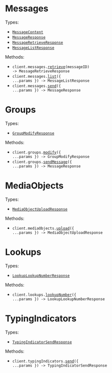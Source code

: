 # Messages

Types:

- <code><a href="./src/resources/messages.ts">MessageContent</a></code>
- <code><a href="./src/resources/messages.ts">MessageResponse</a></code>
- <code><a href="./src/resources/messages.ts">MessageRetrieveResponse</a></code>
- <code><a href="./src/resources/messages.ts">MessageListResponse</a></code>

Methods:

- <code title="get /api/v2/messages/{message_id}">client.messages.<a href="./src/resources/messages.ts">retrieve</a>(messageID) -> MessageRetrieveResponse</code>
- <code title="get /api/v2/messages">client.messages.<a href="./src/resources/messages.ts">list</a>({ ...params }) -> MessageListResponse</code>
- <code title="post /api/send-message">client.messages.<a href="./src/resources/messages.ts">send</a>({ ...params }) -> MessageResponse</code>

# Groups

Types:

- <code><a href="./src/resources/groups.ts">GroupModifyResponse</a></code>

Methods:

- <code title="post /api/modify-group">client.groups.<a href="./src/resources/groups.ts">modify</a>({ ...params }) -> GroupModifyResponse</code>
- <code title="post /api/send-group-message">client.groups.<a href="./src/resources/groups.ts">sendMessage</a>({ ...params }) -> MessageResponse</code>

# MediaObjects

Types:

- <code><a href="./src/resources/media-objects.ts">MediaObjectUploadResponse</a></code>

Methods:

- <code title="post /api/upload-media-object">client.mediaObjects.<a href="./src/resources/media-objects.ts">upload</a>({ ...params }) -> MediaObjectUploadResponse</code>

# Lookups

Types:

- <code><a href="./src/resources/lookups.ts">LookupLookupNumberResponse</a></code>

Methods:

- <code title="get /api/evaluate-service">client.lookups.<a href="./src/resources/lookups.ts">lookupNumber</a>({ ...params }) -> LookupLookupNumberResponse</code>

# TypingIndicators

Types:

- <code><a href="./src/resources/typing-indicators.ts">TypingIndicatorSendResponse</a></code>

Methods:

- <code title="post /api/send-typing-indicator">client.typingIndicators.<a href="./src/resources/typing-indicators.ts">send</a>({ ...params }) -> TypingIndicatorSendResponse</code>
